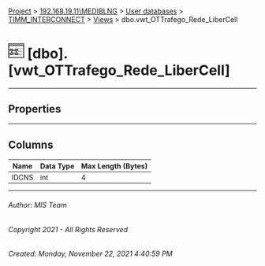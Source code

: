 #### 

[Project](../../../../index.md) > [192.168.19.11\\MEDIBLNG](../../../index.md) > [User databases](../../index.md) > [TIMM_INTERCONNECT](../index.md) > [Views](Views.md) > dbo.vwt_OTTrafego_Rede_LiberCell

# ![Views](../../../../Images/View32.png) [dbo].[vwt_OTTrafego_Rede_LiberCell]

---

## <a name="#properties"></a>Properties



---

## <a name="#columns"></a>Columns

| Name | Data Type | Max Length (Bytes) |
|---|---|---|
| IDCNS | int | 4 |


---

###### Author:  MIS Team

###### Copyright 2021 - All Rights Reserved

###### Created: Monday, November 22, 2021 4:40:59 PM

